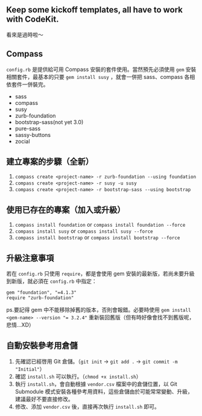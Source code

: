 ## Keep some kickoff templates, all have to work with CodeKit.

看來是過時啦～

## Compass

`config.rb` 是提供給可用 Compass 安裝的套件使用。當然預先必須使用 `gem` 安裝相關套件，最基本的只要 `gem install susy` ，就會一併把 sass、compass 各相依套件一併裝完。

* sass
* compass
* susy
* zurb-foundation
* bootstrap-sass(not yet 3.0)
* pure-sass
* sassy-buttons
* zocial

## 建立專案的步驟（全新）

1. `compass create <project-name> -r zurb-foundation --using foundation`
2. `compass create <project-name> -r susy -u susy`
3. `compass create <project-name> -r bootstrap-sass --using bootstrap`

## 使用已存在的專案（加入或升級）

1. `compass install foundation` or `compass install foundation --force`
2. `compass install susy` or `compass install susy --force`
3. `compass install bootstrap` or `compass install bootstrap --force`

## 升級注意事項

若在 `config.rb` 只使用 `require`，都是會使用 gem 安裝的最新版，若尚未要升級到新版，就必須在 `config.rb` 中指定：

	gem "foundation", "=4.1.3"
	require "zurb-foundation"

ps.要記得 gem 中不能移除掉舊的版本，否則會報錯。必要時使用 `gem install <gem-name> --version "= 3.2.4"` 重新裝回舊版（但有時好像會找不到舊版呢，悲情...XD）

## 自動安裝參考用倉儲

1. 先確認已經啓用 Git 倉儲。（`git init` -> `git add .` -> `git commit -m "Initial"`）
2. 確認 `install.sh` 可以執行。（`chmod +x install.sh`）
3. 執行 `install.sh`，會自動根據 `vendor.csv` 檔案中的倉儲位置，以 Git Submodule 模式安裝各種參考用資料，這些倉儲由於可能常常變動、升級，建議最好不要直接修改。
4. 修改、添加 `vendor.csv` 後，直接再次執行 `install.sh` 即可。